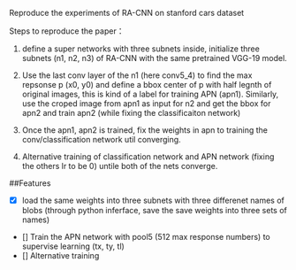 Reproduce the experiments of RA-CNN on stanford cars dataset


Steps to reproduce the paper：

1. define a super networks with three subnets inside, initialize three subnets (n1, n2, n3) of RA-CNN with the same pretrained VGG-19 model.

2. Use the last conv layer of the n1 (here conv5_4) to find the max repsonse p (x0, y0) and define a bbox center of p with half legnth of original images, this is kind of a label for training APN (apn1). Similarly, use the croped image from apn1 as input for n2 and get the bbox for apn2 and train apn2 (while fixing the classificaiton network)

3. Once the apn1, apn2 is trained, fix the weights in apn to training the conv/classification network util converging.

4. Alternative training of classification network and APN network (fixing the others lr to be 0) untile both of the nets converge.


##Features 
- [x] load the same weights into  three subnets with three differenet names of blobs (through python inferface, save the save weights into three sets of names)
- [] Train the APN network with pool5 (512 max response numbers) to supervise learning (tx, ty, tl) 
- [] Alternative training